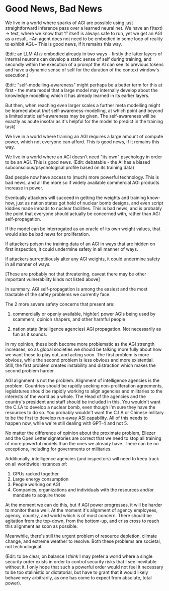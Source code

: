 # Good News, Bad News

We live in a world where sparks of AGI are possible using just straightforward inference pass over a learned neural net. We have an f(text) -> text, where we know that ‘f’ itself is always safe to run, yet we get an AGI as a result. ~An agent does not need to be embodied in some loop of reality to exhibit AGI.~
This is good news, if it remains this way.

(Edit: an LLM AI *is* embodied already in two ways - firstly the latter layers of internal neurons can develop a static sense of self during training, and secondly within the execution of a prompt the AI can see its previous tokens and have a dynamic sense of self for the duration of the context window's execution.)

(Edit: "self-modelling-awareness" might perhaps be a better term for this at first - the meta model that a large model may internally develop about the knowledge modelling which it has already learned in its earlier layers.

But then, when reaching even larger scales a further meta modelling might be learned about *that* self-awareness-modelling, at which point and beyond a limited static self-awareness may be given. The self-awareness will be exactly as acute insofar as it's helpful for the model to predict in the training task)

We live in a world where training an AGI requires a large amount of compute power, which not everyone can afford.
This is good news, if it remains this way.

We live in a world where an AGI doesn't need "its own" psychology in order to be an AGI.
This is good news. (Edit: debatable - the AI has a biased subconscious/psychological profile based on its training data)

Bad people now have access to (much) more powerful technology.
This is bad news, and all the more so if widely available commercial AGI products increase in power.

Eventually attackers will succeed in getting the weights and training know-how, just as nation states got hold of nuclear bomb designs, and even script kiddies made inroads to nuclear facilities.
This is bad news, and is probably the point that everyone should actually be concerned with, rather than AGI self-propagation.

If the model can be interrogated as an oracle of its own weight values, that would also be bad news for proliferation.

If attackers poison the training data of an AGI in ways that are hidden on first inspection, it could undermine safety in all manner of ways.

If attackers surreptitiously alter any AGI weights, it could undermine safety in all manner of ways.

\[These are probably not that threatening, caveat there may be other important vulnerability kinds not listed above]

In summary, AGI self-propagation is among the easiest and the most tractable of the safety problems we currently face.

The 2 more severe safety concerns that present are:

1) commercially or openly available, high(er) power AGIs being used by scammers, opinion shapers, and other harmful people

2) nation state (intelligence agencies) AGI propagation. Not necessarily as fun as it sounds.

In my opinion, these both become more problematic as the AGI strength increases, so as global societies we should be talking more fully about how we want these to play out, and acting soon. The first problem is more obvious, while the second problem is less obvious and more existential. Still, the first problem creates instability and distraction which makes the second problem harder.

AGI alignment is not the problem. Alignment of intelligence agencies is the problem. Countries should be rapidly seeking non-proliferation agreements, 
legislatures should be rapidly working to align agencies and militaries to the interests of the world as a whole. The Head of the agencies and the country's president and staff should be included in this. You wouldn't want the C.I.A to develop a nuclear bomb, even though I'm sure they have the resources to do so. You probably wouldn't want the C.I.A or Chinese military to be the first to develop run-away ASI capability. All of this needs to happen now, while we're still dealing with GPT-4 and not 5.

No matter the difference of opinion about the proximate problem, Eliezer and the Open Letter signatories are correct that we need to stop all training of more powerful models than the ones we already have. There can be no exceptions, including for governments or militaries.

Additionally, intelligence agencies (and inspectors) will need to keep track on all worldwide instances of:
1) GPUs racked together
2) Large energy consumption
3) People working on AGI
4) Companies, organizations and individuals with the resources and/or mandate to acquire those

At the moment we can do this, but if AGI power progresses, it will be harder to monitor these well. At the moment it's alignment of agency employees, agency, country, and world which is of most concern. There should be agitation from the top-down, from the bottom-up, and criss cross to reach this alignment as soon as possible.

Meanwhile, there's still the urgent problem of resource depletion, climate change, and extreme weather to resolve. Both these problems are societal, not technological.

(Edit: to be clear, on balance I *think* I may prefer a world where a single security order exists in order to control security risks that I see inevitable without it. I only hope that such a powerful order would not feel it necessary to be too stalinistic or dictatorial, but have to grant that it would likely behave very arbitrarily, as one has come to expect from absolute, total power).
